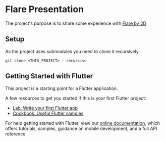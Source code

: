 # Flare Presentation

The project's purpose is to share some experience with [Flare by 2D](https://www.2dimensions.com/about-flare)

## Setup

As the project uses submodules you need to clone it recursively.

```
git clone <THIS_PROJECT> --recursive
```

## Getting Started with Flutter

This project is a starting point for a Flutter application.

A few resources to get you started if this is your first Flutter project:

- [Lab: Write your first Flutter app](https://flutter.io/docs/get-started/codelab)
- [Cookbook: Useful Flutter samples](https://flutter.io/docs/cookbook)

For help getting started with Flutter, view our 
[online documentation](https://flutter.io/docs), which offers tutorials, 
samples, guidance on mobile development, and a full API reference.

